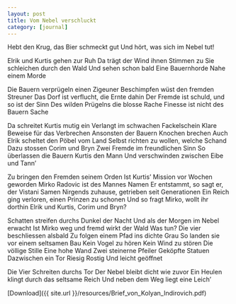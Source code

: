 ```yaml
---
layout: post
title: Vom Nebel verschluckt
category: [journal]
---
```


Hebt den Krug, das Bier schmeckt gut
Und hört, was sich im Nebel tut!

Elrik und Kurtis gehen zur Ruh
Da trägt der Wind ihnen Stimmen zu
Sie schleichen durch den Wald
Und sehen schon bald
Eine Bauernhorde
Nahe einem Morde

Die Bauern verprügeln einen Zigeuner
Beschimpfen wüst den fremden Streuner
Das Dorf ist verflucht, die Ernte dahin
Der Fremde ist schuld, und so ist der Sinn
Des wilden Prügelns die blosse Rache
Finesse ist nicht des Bauern Sache

Da schreitet Kurtis mutig ein
Verlangt im schwachen Fackelschein
Klare Beweise für das Verbrechen
Ansonsten der Bauern Knochen brechen
Auch Elrik scheltet den Pöbel vom Land
Selbst richten zu wollen, welche Schand
Dazu stossen Corim und Bryn
Zwei Fremde im freundlichen Sinn
So überlassen die Bauern Kurtis den Mann
Und verschwinden zwischen Eibe und Tann’

Zu bringen den Fremden seinem Orden
Ist Kurtis’ Mission vor Wochen geworden
Mirko Radovic ist des Mannes Namen
Er entstammt, so sagt er, der Vistani Samen
Nirgends zuhause, getrieben seit Generationen 
Ein Reich ging verloren, einen Prinzen zu schonen
Und so fragt Mirko, wollt ihr dorthin
Elrik und Kurtis, Corim und Bryn?

Schatten streifen durchs Dunkel der Nacht
Und als der Morgen im Nebel erwacht
Ist Mirko weg und fremd wirkt der Wald
Was tun? Die vier beschliessen alsbald
Zu folgen einem Pfad ins dichte Grau
So landen sie vor einem seltsamen Bau
Kein Vogel zu hören
Kein Wind zu stören
Die völlige Stille
Eine hohe Wand
Zwei steinerne Pfeiler
Geköpfte Statuen
Dazwischen ein Tor
Riesig
Rostig
Und leicht geöffnet

Die Vier Schreiten durchs Tor
Der Nebel bleibt dicht wie zuvor
Ein Heulen klingt durch das seltsame Reich
Und neben dem Weg liegt eine Leich’  

<object data="{{ site.url }}/resources/Brief_von_Kolyan_Indirovich.pdf" width="100%" height="1050px" type='application/pdf'/>
[Download]({{ site.url }}/resources/Brief_von_Kolyan_Indirovich.pdf)